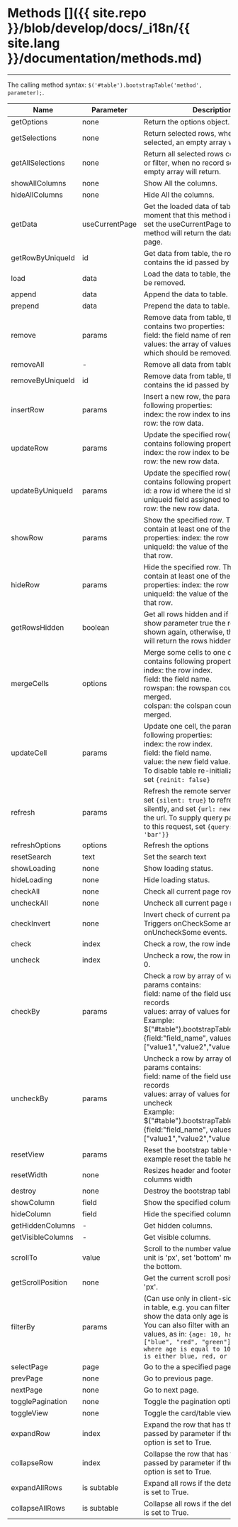 # Methods []({{ site.repo }}/blob/develop/docs/_i18n/{{ site.lang }}/documentation/methods.md)

---

The calling method syntax: `$('#table').bootstrapTable('method', parameter);`.

<table class="table"
       id="m"
       data-search="true"
       data-show-toggle="true"
       data-show-columns="true"
       data-mobile-responsive="true">
    <thead>
    <tr>
        <th>Name</th>
        <th>Parameter</th>
        <th>Description</th>
        <th data-formatter="methodFormatter"
            data-align="center"
            data-valign="middle">Example</th>
    </tr>
    </thead>
    <tbody>
    <tr>
        <td>getOptions</td>
        <td>none</td>
        <td>Return the options object.</td>
        <td>getOptions</td>
    </tr>
    <tr>
        <td>getSelections</td>
        <td>none</td>
        <td>Return selected rows, when no record selected, an empty array will return.</td>
        <td>getSelections</td>
    </tr>
    <tr>
        <td>getAllSelections</td>
        <td>none</td>
        <td>Return all selected rows contain search or filter, when no record selected, an empty array will return.</td>
        <td>getAllSelections</td>
    </tr>
    <tr>
        <td>showAllColumns</td>
        <td>none</td>
        <td>Show All the columns.</td>
        <td>showAllColumns</td>
    </tr>
    <tr>
        <td>hideAllColumns</td>
        <td>none</td>
        <td>Hide All the columns.</td>
        <td>hidAllColumns</td>
    </tr>
    <tr>
        <td>getData</td>
        <td>useCurrentPage</td>
        <td>Get the loaded data of table at the moment that this method is called. If you set the useCurrentPage to true the method will return the data in the current page.</td>
        <td>getData</td>
    </tr>
    <tr>
        <td>getRowByUniqueId</td>
        <td>id</td>
        <td>Get data from table, the row that contains the id passed by parameter.</td>
        <td>getRowByUniqueId</td>
    </tr>
    <tr>
        <td>load</td>
        <td>data</td>
        <td>Load the data to table, the old rows will be removed.</td>
        <td>load</td>
    </tr>
    <tr>
        <td>append</td>
        <td>data</td>
        <td>Append the data to table.</td>
        <td>append</td>
    </tr>
    <tr>
        <td>prepend</td>
        <td>data</td>
        <td>Prepend the data to table.</td>
        <td>prepend</td>
    </tr>
    <tr>
        <td>remove</td>
        <td>params</td>
        <td>
        Remove data from table, the params contains two properties: <br>
        field: the field name of remove rows. <br>
        values: the array of values for rows which should be removed.
        </td>
        <td>remove</td>
    </tr>
    <tr>
        <td>removeAll</td>
        <td>-</td>
        <td>
        Remove all data from table.
        </td>
        <td>removeAll</td>
    </tr>
    <tr>
        <td>removeByUniqueId</td>
        <td>id</td>
        <td>
        Remove data from table, the row that contains the id passed by parameter.
        </td>
        <td>removeByUniqueId</td>
    </tr>
    <tr>
        <td>insertRow</td>
        <td>params</td>
        <td>
        Insert a new row, the param contains following properties:<br>
        index: the row index to insert into.<br>
        row: the row data.
        </td>
    </tr>
    <tr>
        <td>updateRow</td>
        <td>params</td>
        <td>
        Update the specified row(s), each param contains following properties: <br>
        index: the row index to be updated. <br>
        row: the new row data.
        </td>
    </tr>
    <tr>
        <td>updateByUniqueId</td>
        <td>params</td>
        <td>
        Update the specified row(s), each param contains following properties: <br>
        id: a row id where the id should be the uniqueid field assigned to the table. <br>
        row: the new row data.
        </td>
    </tr>
	<tr>
        <td>showRow</td>
        <td>params</td>
        <td>Show the specified row. The param must contain at least one of the following properties:
        index: the row index.
        uniqueId: the value of the uniqueId for that row.</td>
    </tr>
    <tr>
        <td>hideRow</td>
        <td>params</td>
        <td>Hide the specified row. The param must contain at least one of the following properties:
        index: the row index.
        uniqueId: the value of the uniqueId for that row.</td>
    </tr>
    <tr>
        <td>getRowsHidden</td>
        <td>boolean</td>
        <td>Get all rows hidden and if you pass the show parameter true the rows will be shown again, otherwise, the method
        only will return the rows hidden.</td>
    </tr>
    <tr>
        <td>mergeCells</td>
        <td>options</td>
        <td>
        Merge some cells to one cell, the options contains following properties: <br>
        index: the row index. <br>
        field: the field name.<br>
        rowspan: the rowspan count to be merged. <br>
        colspan: the colspan count to be merged.
        </td>
    </tr>
    <tr>
        <td>updateCell</td>
        <td>params</td>
        <td>
        Update one cell, the params contains following properties: <br>
        index: the row index. <br>
        field: the field name.<br>
        value: the new field value.
        <br>
        To disable table re-initialization you can set <code>{reinit: false}</code>
        </td>
    </tr>
    <tr>
        <td>refresh</td>
        <td>params</td>
        <td>Refresh the remote server data, you can set <code>{silent: true}</code> to refresh the data silently, and set <code>{url: newUrl}</code> to change the url. To supply query params specific to this request, set <code>{query: {foo: 'bar'}}</code></td>
    </tr>
    <tr>
        <td>refreshOptions</td>
        <td>options</td>
        <td>Refresh the options</td>
    </tr>
    <tr>
        <td>resetSearch</td>
        <td>text</td>
        <td>Set the search text</td>
    </tr>
    <tr>
        <td>showLoading</td>
        <td>none</td>
        <td>Show loading status.</td>
    </tr>
    <tr>
        <td>hideLoading</td>
        <td>none</td>
        <td>Hide loading status.</td>
    </tr>
    <tr>
        <td>checkAll</td>
        <td>none</td>
        <td>Check all current page rows.</td>
    </tr>
    <tr>
        <td>uncheckAll</td>
        <td>none</td>
        <td>Uncheck all current page rows.</td>
    </tr>
    <tr>
        <td>checkInvert</td>
        <td>none</td>
        <td>Invert check of current page rows. Triggers onCheckSome and onUncheckSome events.</td>
    </tr>
    <tr>
        <td>check</td>
        <td>index</td>
        <td>Check a row, the row index start with 0.</td>
    </tr>
    <tr>
        <td>uncheck</td>
        <td>index</td>
        <td>Uncheck a row, the row index start with 0.</td>
    </tr>
    <tr>
        <td>checkBy</td>
        <td>params</td>
        <td>
        Check a row by array of values, the params contains:<br>
        field: name of the field used to find records<br>
        values: array of values for rows to check<br>
        Example: <br>
        $("#table").bootstrapTable("checkBy", {field:"field_name", values:["value1","value2","value3"]})
        </td>
    </tr>
    <tr>
        <td>uncheckBy</td>
        <td>params</td>
        <td>
        Uncheck a row by array of values, the params contains:<br>
        field: name of the field used to find records<br>
        values: array of values for rows to uncheck<br>
        Example: <br>
        $("#table").bootstrapTable("uncheckBy", {field:"field_name", values:["value1","value2","value3"]})
        </td>
    </tr>
    <tr>
        <td>resetView</td>
        <td>params</td>
        <td>Reset the bootstrap table view, for example reset the table height.</td>
    </tr>
    <tr>
        <td>resetWidth</td>
        <td>none</td>
        <td>Resizes header and footer to fit current columns width</td>
    </tr>
    <tr>
        <td>destroy</td>
        <td>none</td>
        <td>Destroy the bootstrap table.</td>
    </tr>
    <tr>
        <td>showColumn</td>
        <td>field</td>
        <td>Show the specified column.</td>
    </tr>
    <tr>
        <td>hideColumn</td>
        <td>field</td>
        <td>Hide the specified column.</td>
    </tr>
    <tr>
        <td>getHiddenColumns</td>
        <td>-</td>
        <td>Get hidden columns.</td>
    </tr>
    <tr>
        <td>getVisibleColumns</td>
        <td>-</td>
        <td>Get visible columns.</td>
    </tr>
    <tr>
        <td>scrollTo</td>
        <td>value</td>
        <td>Scroll to the number value position, the unit is 'px', set 'bottom' means scroll to the bottom.</td>
    </tr>
    <tr>
        <td>getScrollPosition</td>
        <td>none</td>
        <td>Get the current scroll position, the unit is 'px'.</td>
    </tr>
    <tr>
        <td>filterBy</td>
        <td>params</td>
        <td>(Can use only in client-side) Filter data in table, e.g. you can filter <code>{age: 10}</code> to show the data only age is equal to 10.  You can also filter with an array of values, as in: <code>{age: 10, hairColor: ["blue", "red", "green"]} to find data where age is equal to 10 and hairColor is either blue, red, or green.</td>
    </tr>
    <tr>
        <td>selectPage</td>
        <td>page</td>
        <td>Go to the a specified page.</td>
    </tr>
    <tr>
        <td>prevPage</td>
        <td>none</td>
        <td>Go to previous page.</td>
    </tr>
    <tr>
        <td>nextPage</td>
        <td>none</td>
        <td>Go to next page.</td>
    </tr>
    <tr>
        <td>togglePagination</td>
        <td>none</td>
        <td>Toggle the pagination option.</td>
    </tr>
    <tr>
        <td>toggleView</td>
        <td>none</td>
        <td>Toggle the card/table view.</td>
    </tr>
    <tr>
        <td>expandRow</td>
        <td>index</td>
        <td>Expand the row that has the index passed by parameter if the detail view option is set to True.</td>
    </tr>
    <tr>
        <td>collapseRow</td>
        <td>index</td>
        <td>Collapse the row that has the index passed by parameter if the detail view option is set to True.</td>
    </tr>
    <tr>
        <td>expandAllRows</td>
        <td>is subtable</td>
        <td>Expand all rows if the detail view option is set to True.</td>
    </tr>
    <tr>
        <td>collapseAllRows</td>
        <td>is subtable</td>
        <td>Collapse all rows if the detail view option is set to True.</td>
    </tr>
    </tbody>
</table>
